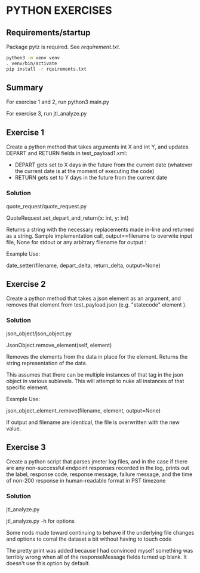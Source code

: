 # PYTHON EXERCISES

## Requirements/startup
Package pytz is required. See *requirement.txt*. 

```bash
python3 -m venv venv
. venv/bin/activate
pip install -r rquirements.txt
```

## Summary

For exercise 1 and 2, run python3 main.py

For exercise 3, run jtl_analyze.py

## Exercise 1
Create a python method that takes arguments int X and int Y,
and updates DEPART and RETURN fields
in test_payload1.xml:

- DEPART gets set to X days in the future from the current date
(whatever the current date is at the moment of executing the code)
- RETURN gets set to Y days in the future from the current date

### Solution

quote_request/quote_request.py

QuoteRequest.set_depart_and_return(x: int, y: int)

Returns a string with the necessary replacements made in-line and returned as a 
string. Sample implementation call, output==filename to overwite input file, None
for stdout or any arbitrary filename for output :

Example Use:

date_setter(filename, depart_delta, return_delta, output=None)

## Exercise 2
Create a python method that takes a json element as an argument, and removes that element from test_payload.json 
(e.g. "statecode" element ).

### Solution
json_object/json_object.py

JsonObject.remove_element(self, element)

Removes the elements from the data in place for the element. Returns the string 
representation of the data.

This assumes that there can be multiple instances of that tag in the 
json object in various sublevels. This will attempt to nuke all instances of 
that specific element.

Example Use:

json_object_element_remove(filename, element, output=None)

If output and filename are identical, the file is overwritten with the new value.

## Exercise 3
Create a python script that parses jmeter log files,
and in the case if there are any non-successful endpoint responses recorded in the log,
prints out the label, response code, response message, failure message,
and the time of non-200 response in human-readable format in PST timezone

### Solution

jtl_analyze.py

jtl_analyze.py -h for options

Some nods made toward continuing to behave if the underlying file changes and options to 
corral the dataset a bit without having to touch code

The pretty print was added because I had convinced myself something was terribly wrong 
when all of the responseMessage fields turned up blank. It doesn't use this option by default.